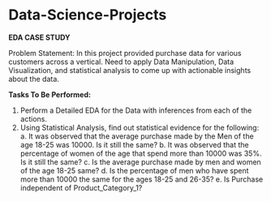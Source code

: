 # Data-Science-Projects

**EDA CASE STUDY**

Problem Statement:
In this project provided purchase data for various customers across a vertical. Need to
apply Data Manipulation, Data Visualization, and statistical analysis to come
up with actionable insights about the data.

**Tasks To Be Performed:**
1. Perform a Detailed EDA for the Data with inferences from each of the actions.
2. Using Statistical Analysis, find out statistical evidence for the following:
a. It was observed that the average purchase made by the Men of the age 18-25
was 10000. Is it still the same?
b. It was observed that the percentage of women of the age that spend more than
10000 was 35%. Is it still the same?
c. Is the average purchase made by men and women of the age 18-25 same?
d. Is the percentage of men who have spent more than 10000 the same for the
ages 18-25 and 26-35?
e. Is Purchase independent of Product_Category_1?
